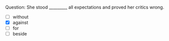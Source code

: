 Question: She stood _________ all expectations and proved her critics wrong.
- [ ] without
- [x] against
- [ ] for
- [ ] beside